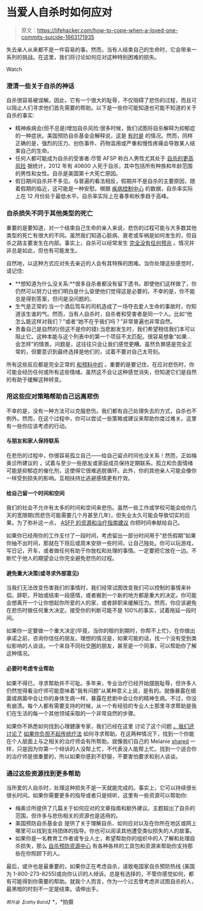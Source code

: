 # 当爱人自杀时如何应对

> 原文：<https://lifehacker.com/how-to-cope-when-a-loved-one-commits-suicide-1663171935>

失去亲人从来都不是一件容易的事。然而，当有人结束自己的生命时，它会带来一系列的挑战。在这里，我们将讨论如何应对这种特别困难的损失。

Watch

### **澄清一些关于自杀的神话**

自杀很容易被误解。因此，它有一个很大的耻辱，不仅阻碍了悲伤的过程，而且可以阻止人们寻求他们首先需要的帮助。以下是一些你可能知道也可能不知道的关于自杀的事实:

*   精神疾病会(但不总是)增加自杀风险:很多时候，我们试图将自杀解释为抑郁症的一种症状。美国预防自杀基金会解释说，这是 [有时是](https://www.afsp.org/understanding-suicide/suicide-risk-factors) 的情况。然而，同样正确的是，强烈的压力、创伤事件、药物滥用或严重和慢性疼痛会导致某人结束自己的生命。
*   任何人都可能成为自杀的受害者:尽管 AFSP 称白人男性尤其处于 [自杀的更高风险](https://www.afsp.org/understanding-suicide/facts-and-figures) 据统计，2012 年有 40600 人死于自杀，其中包括所有种族和年龄范围的男性和女性。自杀是美国第十大死亡原因。
*   假日期间自杀并不多见。与普遍的看法相反，假期并不是自杀的主要原因，随着假期的临近，这可能是一种安慰。根据 [疾病控制中心](http://www.cdc.gov/ViolencePrevention/suicide/holiday.html) 的数据，自杀率实际上在 12 月份处于最低水平。自杀率实际上在春季和秋季趋于高峰。

### **自杀损失不同于其他类型的死亡**

重要的是要知道，对一个结束自己生命的亲人来说，悲伤的过程可能与大多数其他类型的死亡有很大的不同。虽然我们知道心脏病、衰老或车祸是如何发生的，但自杀之路主要发生在内部。事实上，自杀可以经常发生 [完全没有任何预兆](http://www.health.harvard.edu/blog/suicide-often-not-preceded-by-warnings-201209245331) 。情况并非总是如此，但也有可能发生。

自然地，以这种方式应对失去亲近的人会有其特殊的困难。当你处理这些感觉时，请记住:

*   **想知道为什么没关系:**很多自杀者都没有留下遗书。即使他们这样做了，你仍然可以努力让他们明白是什么驱使他们觉得这是必要的。不幸的是，你不能总是得到答案，但问是没问题的。
*   生气是正常的:当一个酒后驾车的司机造成了一场夺去爱人生命的事故时，你知道该生谁的气。然而，当有人自杀时，自杀者和受害者是同一个人。比如“他怎么能这样对我们？”或者“她不在乎我们吗？”非常普遍也非常自然。
*   责备自己是自然的(但这不是你的错):当悲剧发生时，我们希望相信我们本可以阻止它。这种本能与这个列表中的第一个项目不太匹配。很容易想象“如果…会怎样”的情景。问题是，这往往只会让我们感觉更糟。虽然负罪感是完全正常的，但要意识到最终选择是他们的，试着不要对自己太苛刻。

所有这些反应都是完全正常的 [和预料中的](http://www.readcube.com/articles/10.1521%2Fsuli.31.1.91.21310?r3_referer=wol&tracking_action=preview_click&show_checkout=1) 。重要的是要记住，在应对悲伤时，你可能会经历任何或所有这些情绪。虽然这不会让这种感觉消失，但知道它们是自然的有助于缓解这种转变。

### **用这些应对策略帮助自己远离悲伤**

不幸的是，没有一种方法可以克服悲伤。我们都有自己处理失去的方式，自杀也不例外。然而，在这个过程中，你可以尝试一些策略或建议来帮助你度过难关。这里有一些你应该考虑的行动。

#### **与朋友和家人保持联系**

在悲伤的过程中，你很容易孤立自己——给自己留点时间也没关系！然而，正如梅奥诊所建议的 ，试着与至少一些朋友或家庭成员保持定期联系。孤立和负面情绪可能是抑郁症的催化剂，这使得它很难逃脱循环。此外，你的其他亲人可能会像你一样受到损失的影响。互相扶持比逃避感情更有疗效。

#### **给自己留一个时间和空间**

我们的社会不允许有太多的时间和空间来悲伤。虽然一些工作或学校可能会给你几天的宽限期(而悲伤可能需要几个月甚至几年)，但失业太久可能会导致切实的后果。为了弥补这一点， [ASFP 的资源和治疗指南建议](https://www.afsp.org/coping-with-suicide-loss/where-do-i-begin/resource-and-healing-guide) 你把时间奉献给自己。

如果你已经用你的工作支付了一段时间，考虑留出一部分时间用于“悲伤假期”如果你抽不出时间，那就在下班后或周末安排一些时间，让自己独处。你可以玩游戏，写日记，开车，或者做任何有助于你放松和处理的事情。一定要把它放在一边。不断忙于他人的期望会让你完全避免悲伤的过程。

#### **避免重大决策(或寻求外部意见)**

当我们无法改变伤害我们的事情时，我们经常试图改变我们可以控制的事情来补偿。辞职，开始或结束一段感情，或者搬到一个新的地方都是重大的决定。你可能会想离开一个让你想起你所爱的人的家，或者辞职来缓解压力。然而，你应该避免在悲伤时做任何重大决定。接受你的判断可能不是 100%的事实，试着拖延一段时间。

如果你一定要做一个重大决定(毕竟，当你的租约到期时，你帮不上忙)，在你做出承诺之前，咨询你信任的朋友。理想的情况是，如果可能的话，找一个没有受到类似影响的人谈谈。一个来自不同社交圈的朋友，甚至是一个同事，可以帮助你了解这种情况。

#### 必要时考虑专业帮助

如果不得已，寻求帮助并不可耻。多年来，专业治疗已经开始摆脱耻辱，但许多人仍然觉得看治疗师可能意味着“我有问题”从某种意义上说，是有的。就像暴露在细菌或病菌中会让你的身体生病一样，暴露在悲剧中会让你的精神生病。不过，你没有崩溃。每个人都有需要支持的时候，从一个有经验的专业人士那里寻求帮助是我们在生活的每一个其他领域采取的一个非常自然的步骤。

如果你不熟悉如何找到心理健康专家，我们已经在这里 讨论了这个问题 [。我们还讨论了](https://lifehacker.com/how-do-i-select-a-therapist-or-counselor-5874359) [如果你负担不起传统疗法](http://lifehacker.com/how-to-find-someone-to-talk-to-when-you-cant-afford-th-1185844420) 如何寻求帮助。在这两种情况下，找到一个你能在个人层面上与之相关的治疗师会有所帮助。就像我们自己的 Melanie [shared](http://lifehacker.com/also-while-its-okay-to-get-help-its-also-okay-to-stop-1595298709) 一样，只是因为你第一个倾诉的人没帮上忙，不代表没人能帮上忙。找到一个适合你的治疗师是很重要的，所以如果你感到不舒服，不要害怕要求和别人谈谈。

### **通过这些资源找到更多帮助**

当所爱的人自杀时，处理这种损失不是一天就能完成的。事实上，它可以持续很长很长时间。如果你需要更多的指导或者只是倾听，这里有一些资源可以帮助你:

*   梅奥诊所提供了几篇关于如何应对的文章指南和额外建议。主题超出了自杀的范围，但许多与悲伤相关的资源也是适用的。
*   美国预防自杀基金会 提供了关于理解自杀、如何应对以及在你所在地区或网上哪里可以找到支持团体的指导。你也可以阅读其他遭受类似损失的人的故事。
*   如果你是一名教育工作者或专业人士，希望帮助你的组织中的人了解和处理自杀损失，那么 [自杀预防资源中心](http://www.sprc.org/) 有各种各样的工具包和资源来帮助你支持那些在你照顾下的人。

最后，或许也是最重要的，如果你正在考虑自杀，请致电国家自杀预防热线 (美国为 1-800-273-8255)或向你认识的人倾诉。总是有选择的，不管你感觉如何，都有可能得到你需要的帮助。就我个人而言，作为一个过去曾考虑并试图自杀的人，最黑暗的时刻不一定是结束。请伸出手。

<small>*照片由*</small><small>*【cathy Baird】*</small>*，*拍摄